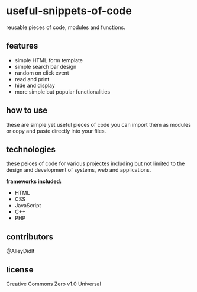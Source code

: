 # useful-snippets-of-code
reusable pieces of code, modules and functions.

## features
- simple HTML form template
- simple search bar design
- random on click event
- read and print
- hide and display
- more simple but popular functionalities
  
## how to use
these are simple yet useful pieces of code you can import them as modules or copy and paste directly into your files.

## technologies
these peices of code for various projectes including but not limited to the design and development of systems, web and applications.

**frameworks included:**
+ HTML
+ CSS
+ JavaScript 
+ C++
+ PHP 

## contributors
@AlleyDidIt 

## license
Creative Commons Zero v1.0 Universal
